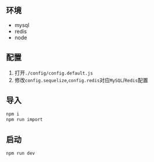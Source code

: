 
## 环境
* mysql
* redis
* node

## 配置
1. 打开`./config/config.default.js`
2. 修改`config.sequelize`,`config.redis`对应`MySQL`/`Redis`配置

## 导入
``` sh
npm i
npm run import
```
## 启动
``` sh
npm run dev
```
